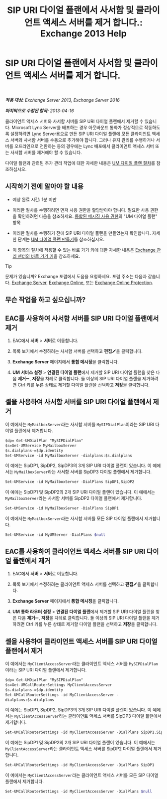 ﻿---
title: 'SIP URI 다이얼 플랜에서 사서함 및 클라이언트 액세스 서버를 제거 합니다.: Exchange 2013 Help'
TOCTitle: SIP URI 다이얼 플랜에서 사서함 및 클라이언트 액세스 서버를 제거 합니다.
ms:assetid: 367441e1-1a0f-42c8-9fa8-8abe80b3d015
ms:mtpsurl: https://technet.microsoft.com/ko-kr/library/Aa997238(v=EXCHG.150)
ms:contentKeyID: 54651812
ms.date: 05/22/2018
mtps_version: v=EXCHG.150
ms.translationtype: MT
---

# SIP URI 다이얼 플랜에서 사서함 및 클라이언트 액세스 서버를 제거 합니다.

 

_**적용 대상:** Exchange Server 2013, Exchange Server 2016_

_**마지막으로 수정된 항목:** 2013-04-16_

클라이언트 액세스 서버와 사서함 서버를 SIP URI 다이얼 플랜에서 제거할 수 있습니다. Microsoft Lync Server를 배포하는 경우 아웃바운드 통화가 정상적으로 작동하도록 설정하려면 Lync Server용으로 만든 SIP URI 다이얼 플랜에 모든 클라이언트 액세스 서버와 사서함 서버를 수동으로 추가해야 합니다. 그러나 유지 관리를 수행하거나 서버를 오프라인으로 전환하는 등의 경우에는 Lync 배포에서 클라이언트 액세스 서버 또는 사서함 서버를 제거해야 할 수 있습니다.

다이얼 플랜과 관련된 추가 관리 작업에 대한 자세한 내용은 [UM 다이얼 플랜 절차](um-dial-plan-procedures-exchange-2013-help.md)를 참조하십시오.

## 시작하기 전에 알아야 할 내용

  - 예상 완료 시간: 1분 미만

  - 이러한 절차를 수행하려면 먼저 사용 권한을 할당받아야 합니다. 필요한 사용 권한을 확인하려면 다음을 참조하세요. [통합된 메시징 사용 권한](unified-messaging-permissions-exchange-2013-help.md)의 "UM 다이얼 플랜" 항목

  - 이러한 절차를 수행하기 전에 SIP URI 다이얼 플랜을 만들었는지 확인합니다. 자세한 단계는 [UM 다이얼 플랜 만들기](https://docs.microsoft.com/ko-kr/exchange/voice-mail-unified-messaging/connect-voice-mail-system/create-um-dial-plan)를 참조하십시오.

  - 이 항목의 절차에 적용할 수 있는 바로 가기 키에 대한 자세한 내용은 [Exchange 관리 센터의 바로 가기 키](keyboard-shortcuts-in-the-exchange-admin-center-exchange-online-protection-help.md)을 참조하세요.


> [!TIP]
> 문제가 있습니까? Exchange 포럼에서 도움을 요청하세요. 포럼 주소는 다음과 같습니다. <A href="https://go.microsoft.com/fwlink/p/?linkid=60612">Exchange Server</A>, <A href="https://go.microsoft.com/fwlink/p/?linkid=267542">Exchange Online</A>, 또는 <A href="https://go.microsoft.com/fwlink/p/?linkid=285351">Exchange Online Protection</A>.



## 무슨 작업을 하고 싶으십니까?

## EAC를 사용하여 사서함 서버를 SIP URI 다이얼 플랜에서 제거

1.  EAC에서 **서버** \> **서버**로 이동합니다.

2.  목록 보기에서 수정하려는 사서함 서버를 선택하고 **편집**![편집 아이콘](images/JJ218640.6f53ccb2-1f13-4c02-bea0-30690e6ea71d(EXCHG.150).gif "편집 아이콘")을 클릭합니다.

3.  **Exchange Server** 페이지에서 **통합 메시징**을 클릭합니다.

4.  **UM 서비스 설정** \> **연결된 다이얼 플랜**에서 제거할 SIP URI 다이얼 플랜을 찾은 다음 **제거**![아이콘 제거](images/Dd362328.479b6ced-8d64-4277-a725-f17fea202b28(EXCHG.150).gif "아이콘 제거"), **저장**을 차례로 클릭합니다. 둘 이상의 SIP URI 다이얼 플랜을 제거하려면 Ctrl 키를 누른 상태로 제거할 다이얼 플랜을 선택하고 **저장**을 클릭합니다.

## 셸을 사용하여 사서함 서버를 SIP URI 다이얼 플랜에서 제거

이 예에서는 `MyMailboxServer`라는 사서함 서버를 `MySIPDialPlan`이라는 SIP URI 다이얼 플랜에서 제거합니다.

    $dp= Get-UMDialPlan "MySIPDialPlan"
    $s=Get-UMService MyMailboxServer
    $s.dialplans-=$dp.identity
    Set-UMService -id MyMailboxServer -dialplans:$s.dialplans

이 예에는 SipDP1, SipDP2, SipDP3의 3개 SIP URI 다이얼 플랜이 있습니다. 이 예에서는 `MyMailboxServer`라는 사서함 서버를 SipDP3 다이얼 플랜에서 제거합니다.

```powershell
Set-UMService -id MyMailboxServer -DialPlans SipDP1,SipDP2
```

이 예에는 SipDP1 및 SipDP2의 2개 SIP URI 다이얼 플랜이 있습니다. 이 예에서는 `MyMailboxServer`라는 사서함 서버를 SipDP2 다이얼 플랜에서 제거합니다.

```powershell
Set-UMService -id MyMailboxServer -DialPlans SipDP1
```

이 예에서는 `MyMailboxServer`라는 사서함 서버를 모든 SIP 다이얼 플랜에서 제거합니다.

```powershell
Set-UMService -id MyUMServer -DialPlans $null
```

## EAC를 사용하여 클라이언트 액세스 서버를 SIP URI 다이얼 플랜에서 제거

1.  EAC에서 **서버** \> **서버**로 이동합니다.

2.  목록 보기에서 수정하려는 클라이언트 액세스 서버를 선택하고 **편집**![편집 아이콘](images/JJ218640.6f53ccb2-1f13-4c02-bea0-30690e6ea71d(EXCHG.150).gif "편집 아이콘")을 클릭합니다.

3.  **Exchange Server** 페이지에서 **통합 메시징**을 클릭합니다.

4.  **UM 통화 라우터 설정** \> **연결된 다이얼 플랜**에서 제거할 SIP URI 다이얼 플랜을 찾은 다음 **제거**![아이콘 제거](images/Dd362328.479b6ced-8d64-4277-a725-f17fea202b28(EXCHG.150).gif "아이콘 제거"), **저장**을 차례로 클릭합니다. 둘 이상의 SIP URI 다이얼 플랜을 제거하려면 Ctrl 키를 누른 상태로 제거할 다이얼 플랜을 선택하고 **저장**을 클릭합니다.

## 셸을 사용하여 클라이언트 액세스 서버를 SIP URI 다이얼 플랜에서 제거

이 예에서는 `MyClientAccessServer`라는 클라이언트 액세스 서버를 `MySIPDialPlan`이라는 SIP URI 다이얼 플랜에서 제거합니다.

    $dp= Get-UMDialPlan "MySIPDialPlan"
    $s=Get-UMCallRouterSettings MyClientAccessServer
    $s.dialplans-=$dp.identity
    Set-UMCallRouterSettings -id MyClientAccessServer -dialplans:$s.dialplans

이 예에는 SipDP1, SipDP2, SipDP3의 3개 SIP URI 다이얼 플랜이 있습니다. 이 예에서는 `MyClientAccessServer`라는 클라이언트 액세스 서버를 SipDP3 다이얼 플랜에서 제거합니다.

```powershell
Set-UMCallRouterSettings -id MyClientAccessServer -DialPlans SipDP1,SipDP2
```

이 예에는 SipDP1 및 SipDP2의 2개 SIP URI 다이얼 플랜이 있습니다. 이 예에서는 `MyClientAccessServer`라는 클라이언트 액세스 서버를 SipDP2 다이얼 플랜에서 제거합니다.

```powershell
Set-UMCallRouterSettings -id MyClientAccessServer -DialPlans SipDP1
```

이 예에서는 `MyClientAccessServer`라는 클라이언트 액세스 서버를 모든 SIP 다이얼 플랜에서 제거합니다.

```powershell
Set-UMCallRouterSettings -id MyClientAccessServer -DialPlans $null
```

